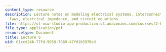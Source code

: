 ```yaml
---
content_type: resource
description: Lecture notes on modeling electrical systems, interconnection laws, Kirchoff's
  laws, electrical impedance, and circuit equations.
file: https://ol-ocw-studio-app-production.s3.amazonaws.com/courses/2-004-dynamics-and-control-ii-spring-2008/01ccd24b77fd9958786947fd1b3970cd_lecture_06.pdf
file_type: application/pdf
resourcetype: Document
title: Lecture 6
uid: 01ccd24b-77fd-9958-7869-47fd1b3970cd
---
```

